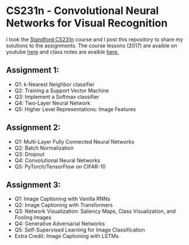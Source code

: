 # CS231n - Convolutional Neural Networks for Visual Recognition 

I took the [Standford CS231n](http://cs231n.stanford.edu/) course and I post this repository to share my solutions to the assignments.
The course lessons (2017) are avaible on youtube [here](https://www.youtube.com/playlist?list=PLf7L7Kg8_FNxHATtLwDceyh72QQL9pvpQ) and  class notes are avaible [here.](https://cs231n.github.io/)

## Assignment 1:
- Q1: k-Nearest Neighbor classifier 
- Q2: Training a Support Vector Machine 
- Q3: Implement a Softmax classifier 
- Q4: Two-Layer Neural Network 
- Q5: Higher Level Representations: Image Features 

## Assignment 2:
- Q1: Multi-Layer Fully Connected Neural Networks 
- Q2: Batch Normalization
- Q3: Dropout 
- Q4: Convolutional Neural Networks 
- Q5: PyTorch/TensorFlow on CIFAR-10 

## Assignment 3:
- Q1: Image Captioning with Vanilla RNNs 
- Q2: Image Captioning with Transformers  
- Q3: Network Visualization: Saliency Maps, Class Visualization, and Fooling Images 
- Q4: Generative Adversarial Networks 
- Q5: Self-Supervised Learning for Image Classification 
- Extra Credit: Image Captioning with LSTMs 
